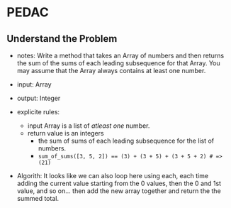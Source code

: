 # PEDAC

## Understand the Problem

- notes: Write a method that takes an Array of numbers and then returns the sum of the sums of each leading subsequence for that Array. You may assume that the Array always contains at least one number.

- input: Array
- output: Integer

- explicite rules:

  - input Array is a list of _atleast one_ number.
  - return value is an integers
    - the sum of sums of each leading subsequence for the list of numbers.
    - `sum_of_sums([3, 5, 2]) == (3) + (3 + 5) + (3 + 5 + 2) # => (21)`

- Algorith: It looks like we can also loop here using each, each time adding the current value starting from the 0 values, then the 0 and 1st value, and so on... then add the new array together and return the the summed total.

